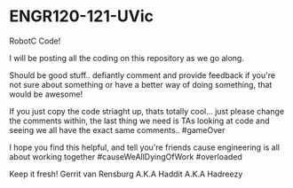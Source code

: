 # ENGR120-121-UVic

RobotC Code!

I will be posting all the coding on this repository as we go along. 

Should be good stuff.. defiantly comment and provide feedback if you're not sure about something or have a better way of doing something, that would be awesome!


If you just copy the code striaght up, thats totally cool... just please change the comments within, the last thing we need is TAs looking at code and seeing we all have the exact same comments.. #gameOver

I hope you find this helpful, and tell you're friends cause engineering is all about working together #causeWeAllDyingOfWork #overloaded




Keep it fresh!
Gerrit van Rensburg A.K.A Haddit A.K.A Hadreezy
